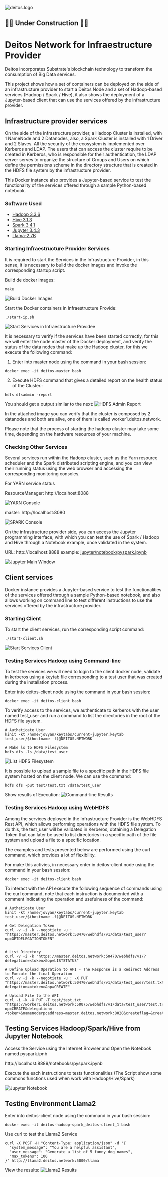 ![deitos.logo](deitos.logo.png)
## 🚧🚧 Under Construction 🚧🚧

# Deitos Network for Infraestructure Provider

Deitos incorporates Substrate's blockchain technology to transform the consumption of Big Data services. 

This project shows how a set of containers can be deployed on the side of an infrastructure provider to start a Deitos Node and a set of Hadoop-based services (Hadoop / Spark / Hive), it also shows the deployment of a Jupyter-based client that can use the services offered by the infrastructure provider.

## Infrastructure provider services


On the side of the infrastructure provider, a Hadoop Cluster is installed, with 1 NameNode and 2 Datanodes, also, a Spark Cluster is installed with 1 Driver and 2 Slaves. All the security of the ecosystem is implemented over Kerberos and LDAP. The users that can access the cluster require to be created in Kerberos, who is responsible for their authentication, the LDAP server serves to organize the structure of Groups and Users on which define the permissions scheme in the directory structure that is created in the HDFS file system by the infrastructure provider.

This Docker instance also provides a Jupyter-based service to test the functionality of the services offered through a sample Python-based notebook.

### Software Used

* [Hadoop 3.3.6](https://hadoop.apache.org/)
* [Hive 3.1.3](http://hive.apache.org/)
* [Spark 3.4.1](https://spark.apache.org/)
* [Jupyter 3.4.3](https://jupyter.org/)
* [Llama-2 7B](https://huggingface.co/TheBloke/Llama-2-7B-Chat-GGUF)


### Starting Infraestructure Provider Services

It is required to start the Services in the Infrastructure Provider, in this sense, it is necessary to build the docker images and invoke the corresponding startup script.

Build de docker images:
```
make
```
![Build Docker Images](build-docker-images.png)


Start the Docker containers in Infraestructure Provide:
```
./start-ip.sh
```
![Start Services in Infraestructure Providee](start-services-ip.png)

It is necessary to verify if the services have been started correctly, for this we will enter the node master of the Docker deployment, and verify the status of the data nodes that make up the Hadoop cluster, for this we execute the following command:

1. Enter into master node using the command in your bash session: 
```
docker exec -it deitos-master bash
```
2. Execute HDFS command that gives a detailed report on the health status of the Cluster.:
```
hdfs dfsadmin -report 
```
You should get a output similar to the next:
![HDFS Admin Report](hdfs-report.png)

In the attached image you can verify that the cluster is composed by  2 datanodes and both are alive, one of them is called worker1.deitos.network.

Please note that the process of starting the hadoop cluster may take some time, depending on the hardware resources of your machine.

### Checking Other Services

Several services run within the Hadoop cluster, such as the Yarn resource scheduler and the Spark distributed scripting engine, and you can view their running status using the web browser and accessing the corresponding monitoring consoles.

For YARN service status 

ResourceManager: http://localhost:8088

![YARN Console](yarn-console.png)

master: http://localhost:8080

![SPARK Console](spark-console.png)

On the infrastructure provider side, you can access the Jupyter programming interface, with which you can test the use of Spark / Hadoop and Hive through a Notebook example, once validated in the system. 

URL: http://localhost:8888
example: [jupyter/notebook/pyspark.ipynb](http://localhost:8888/notebooks/pyspark.ipynb)

![Jupyter Main Window](jupyter-main-window.png)

## Client services

Docker instance  provides a Jupyter-based service to test the functionalities of the services offered through a sample Python-based notebook, and also allows working on command line to test different instructions to use the services offered by the infrastructure provider.

### Starting Client

To start the client services, run the corresponding script command:
```
./start-client.sh
```

![Start Services Client](start-services-client.png)


### Testing Services Hadoop using Command-line

To test the services we will need to login to the client docker node, validate in kerberos using a keytab file corresponding to a test user that was created during the installation process.

Enter into deitos-client node using the command in your bash session: 
```
docker exec -it deitos-client bash
```

To verify access to the services, we authenticate to kerberos with the user named test_user and run a command to list the directories in the root of the HDFS file system.

```
# Autheticate User
kinit -kt /home/jovyan/keytabs/current-jupyter.keytab test_user/$(hostname -f)@DEITOS.NETWORK

# Make ls to HDFS Filesystem
hdfs dfs -ls /data/test_user
```

![List HDFS Filesystem](list-hdfs.png)

It is possible to upload a sample file to a specific path in the HDFS file system hosted on the client node. We can use the command:
```
hdfs dfs -put test/test.txt /data/test_user
```

Show results of Execution:
![Command-line Results](commanline-results.png)

### Testing Services Hadoop using WebHDFS

Among the services deployed in the Infrastructure Provider is the WebHDFS Rest API, which allows performing operations with the HDFS file system. To do this, the test_user will be validated in Kerberos, obtaining a Delegation Token that can later be used to list directories in a specific path of the file system and upload a file to a specific location.

The examples and tests presented below are performed using the curl command, which provides a lot of flexibility.

For make this activies, in necessary enter in deitos-client node using the command in your bash session: 
```
docker exec -it deitos-client bash
```

To interact with the API execute the following sequence of commands using the curl command, note that each instruction is documented with a comment indicating the operation and usefulness of the command:
```
# Autheticate User
kinit -kt /home/jovyan/keytabs/current-jupyter.keytab test_user/$(hostname -f)@DEITOS.NETWORK

# Get Delegation Token
curl -v -i -k --negotiate -u : "https://master.deitos.network:50470/webhdfs/v1/data/test_user?op=GETDELEGATIONTOKEN"


# List Directory
curl -v -i -k "https://master.deitos.network:50470/webhdfs/v1/?delegation=<token>&op=LISTSTATUS"

# Define Upload Operation to API - The Response is a Redirect Address to Execute the final Operation
curl -v -i -k --negotiate -u : -X PUT "https://master.deitos.network:50470/webhdfs/v1/data/test_user/test.txt?delegation=<token>&op=CREATE"

# Upload File to the API
curl -i -k -X PUT -T test/test.txt "https://worker1.deitos.network:50075/webhdfs/v1/data/test_user/test.txt?op=CREATE&delegation=<token>&namenoderpcaddress=master.deitos.network:8020&createflag=&createparent=true&overwrite=true"
```

## Testing Services Hadoop/Spark/Hive from Jupyter Notebook

Access the Service using the Internet Browser and Open the Notebook named pyspark.ipnb

http://localhost:8889/notebooks/pyspark.ipynb

Execute the each instructions to tests functionalities (The Script show some commons functions used when work with Hadoop/Hive/Spark)

![Jupyter Notebook](jupyter-notebook.png)

## Testing Environment Llama2

Enter into deitos-client node using the command in your bash session: 
```
docker exec -it deitos-hadoop-spark_deitos-client_1 bash
```

Use curl to test the Llama2 Service
```
curl -X POST -H "Content-Type: application/json" -d '{
  "system_message": "You are a helpful assistant",
  "user_message": "Generate a list of 5 funny dog names",
  "max_tokens": 100
}' http://llama2.deitos.network:5000/llama
```

View the results:
![Llama2 Results](llama2-result.png)